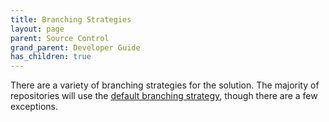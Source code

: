 ```yaml
---
title: Branching Strategies
layout: page
parent: Source Control
grand_parent: Developer Guide
has_children: true
---
```


There are a variety of branching strategies for the solution. The majority of repositories will use the [default branching strategy](./Branching-Strategies/Default-Strategy.md), though there are a few exceptions.

